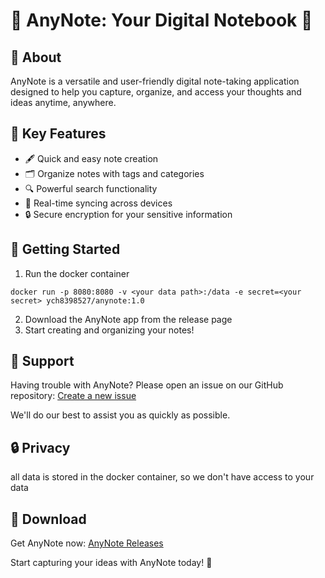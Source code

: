 # 📝 AnyNote: Your Digital Notebook 🚀

## 📖 About
AnyNote is a versatile and user-friendly digital note-taking application designed to help you capture, organize, and access your thoughts and ideas anytime, anywhere.

## 🌟 Key Features
- 🖋️ Quick and easy note creation
- 🗂️ Organize notes with tags and categories
- 🔍 Powerful search functionality
- 🔄 Real-time syncing across devices
- 🔒 Secure encryption for your sensitive information

## 🚀 Getting Started
1. Run the docker container
```
docker run -p 8080:8080 -v <your data path>:/data -e secret=<your secret> ych8398527/anynote:1.0
```

2. Download the AnyNote app from the release page
3. Start creating and organizing your notes!


## 🔧 Support
Having trouble with AnyNote? Please open an issue on our GitHub repository:
[Create a new issue](https://github.com/ychisbest/AnyNote/issues/new)

We'll do our best to assist you as quickly as possible.

## 🔒 Privacy
all data is stored in the docker container, so we don't have access to your data

## 📱 Download
Get AnyNote now:
[AnyNote Releases](https://github.com/ychisbest/AnyNote/releases)


Start capturing your ideas with AnyNote today! 🎉

